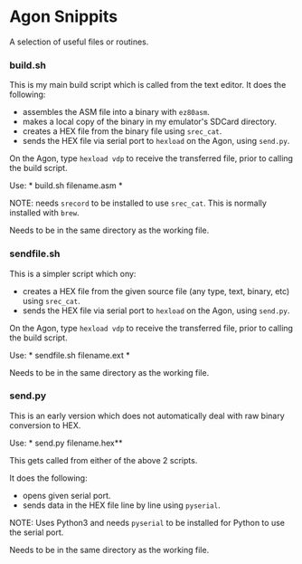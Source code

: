 # Agon Snippits

A selection of useful files or routines.

### build.sh
This is my main build script which is called from the text editor. It does the following:
- assembles the ASM file into a binary with `ez80asm`.
- makes a local copy of the binary in my emulator's SDCard directory.
- creates a HEX file from the binary file using `srec_cat`.
- sends the HEX file via serial port to `hexload` on the Agon, using `send.py`.

On the Agon, type `hexload vdp` to receive the transferred file, prior to calling the build script.

Use: * build.sh filename.asm *

NOTE: needs `srecord` to be installed to use `srec_cat`. This is normally installed with `brew`.

Needs to be in the same directory as the working file.


### sendfile.sh
This is a simpler script which ony:
- creates a HEX file from the given source file (any type, text, binary, etc) using `srec_cat`.
- sends the HEX file via serial port to `hexload` on the Agon, using `send.py`.

On the Agon, type `hexload vdp` to receive the transferred file, prior to calling the build script.

Use: * sendfile.sh filename.ext *

Needs to be in the same directory as the working file.

### send.py
This is an early version which does not automatically deal with raw binary conversion to HEX.

Use: * send.py filename.hex**

This gets called from either of the above 2 scripts.

It does the following:
- opens given serial port.
- sends data in the HEX file line by line using `pyserial`.

NOTE: Uses Python3 and needs `pyserial` to be installed for Python to use the serial port.

Needs to be in the same directory as the working file.
